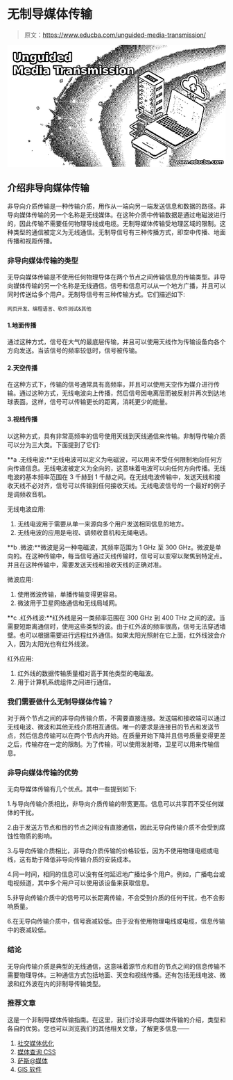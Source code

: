 # 无制导媒体传输

> 原文：<https://www.educba.com/unguided-media-transmission/>

![Unguided Media Transmission](img/8b21928f46d6ffb784682a85e9eea762.png)



## 介绍非导向媒体传输

非导向介质传输是一种传输介质，用作从一端向另一端发送信息和数据的路径。非导向媒体传输的另一个名称是无线媒体。在这种介质中传输数据是通过电磁波进行的，因此传输不需要任何物理导线或电缆。无制导媒体传输受地理区域的限制。这种类型的通信被定义为无线通信。无制导信号有三种传播方式，即空中传播、地面传播和视距传播。

### 非导向媒体传输的类型

无导向媒体传输是不使用任何物理导体在两个节点之间传输信息的传输类型。非导向媒体传输的另一个名称是无线通信。信号和信息可以从一个地方广播，并且可以同时传送给多个用户。无制导信号有三种传输方式。它们描述如下:

<small>网页开发、编程语言、软件测试&其他</small>

#### 1.地面传播

通过这种方式，信号在大气的最底层传输，并且可以使用天线作为传输设备向各个方向发送。当该信号的频率较低时，信号被传输。

#### 2.天空传播

在这种方式下，传输的信号通常具有高频率，并且可以使用天空作为媒介进行传输。通过这种方式，无线电波向上传播，然后信号因电离层而被反射并再次到达地球表面。这样，信号可以传输更长的距离，消耗更少的能量。

#### 3.视线传播

以这种方式，具有非常高频率的信号使用天线到天线通信来传输。非制导传输介质可以分为三大类。下面提到了它们:

**a .无线电波:**无线电波可以定义为电磁波，可以用来不受任何限制地向任何方向传递信息。无线电波被定义为全向的，这意味着电波可以向任何方向传播。无线电波的基本频率范围在 3 千赫到 1 千赫之间。在无线电波传输中，发送天线和接收天线不必对齐，信号可以传输到任何接收天线。无线电波信号的一个最好的例子是调频收音机。

无线电波应用:

1.  无线电波用于需要从单一来源向多个用户发送相同信息的地方。
2.  无线电波的应用是电视、调频收音机和无绳电话。

**b .微波:**微波是另一种电磁波，其频率范围为 1 GHz 至 300 GHz。微波是单向的。在这种传输中，每当信号通过天线传输时，信号可以变窄以聚焦到特定点。并且在这种传输中，需要发送天线和接收天线的正确对准。

微波应用:

1.  使用微波传输，单播传输变得更容易。
2.  微波用于卫星网络通信和无线局域网。

**c .红外线波:**红外线是另一类频率范围在 300 GHz 到 400 THz 之间的波。当需要短距离通信时，使用这些类型的波。由于红外波的频率很高，信号无法穿透墙壁。也可以根据需要进行远程红外通信。如果太阳光照射在它上面，红外线波会介入，因为太阳光也有红外线波。

红外应用:

1.  红外线的数据传输质量相对高于其他类型的电磁波。
2.  用于计算机系统组件之间进行通信。

### 我们需要做什么无制导媒体传输？

对于两个节点之间的非导向传输介质，不需要直接连接。发送端和接收端可以通过无线电波、微波和其他无线介质相互通信。唯一的要求是连接目的节点和发送节点，然后信息传输可以在两个节点内开始。在质量开始下降并且信号质量变得更差之后，传输存在一定的限制。为了传输，可以使用发射塔，卫星可以用来传输信息。

### 非导向媒体传输的优势

无向导媒体传输有几个优点。其中一些提到如下:

1.与导向传输介质相比，非导向介质传输的带宽更高。信息可以共享而不受任何媒体的干扰。

2.由于发送方节点和目的节点之间没有直接通信，因此无导向传输介质不会受到腐蚀性物质的影响。

3.与导向传输介质相比，非导向介质传输的价格较低，因为不使用物理电缆或电线，这有助于降低非导向传输介质的安装成本。

4.同一时间，相同的信息可以没有任何延迟地广播给多个用户。例如，广播电台或电视频道，其中多个用户可以使用该设备来获取信息。

5.非导向传输介质中的信号可以长距离传输，不会受到介质的任何干扰，也不会影响质量。

6.在无导向传输介质中，信号衰减较低。由于没有使用物理电线或电缆，信息传输中的衰减较低。

### 结论

无导向传输介质是典型的无线通信，这意味着源节点和目的节点之间的信息传输不需要物理导体。三种通信方式包括地面、天空和视线传播。还有包括无线电波、微波和红外波在内的非制导传输类型。

### 推荐文章

这是一个非制导媒体传输指南。在这里，我们讨论非导向媒体传输的介绍，类型和各自的优势。您也可以浏览我们的其他相关文章，了解更多信息——

1.  [社交媒体优化](https://www.educba.com/social-media-optimization/)
2.  [媒体查询 CSS](https://www.educba.com/media-query-css/)
3.  [萨斯@媒体](https://www.educba.com/sass-media/)
4.  [GIS 软件](https://www.educba.com/gis-software/)






